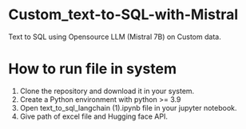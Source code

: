 # Custom_text-to-SQL-with-Mistral
Text to SQL using Opensource LLM (Mistral 7B) on Custom data.


# How to run file in system
1. Clone the repository and download it in your system.
2. Create a Python environment with python >= 3.9 
3. Open text_to_sql_langchain (1).ipynb file in your jupyter notebook.
4. Give path of excel file and Hugging face API.

